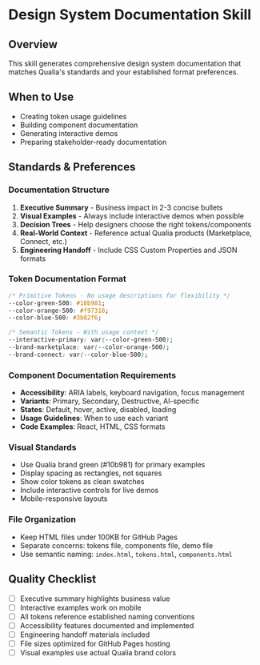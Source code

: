 # Design System Documentation Skill

## Overview
This skill generates comprehensive design system documentation that matches Qualia's standards and your established format preferences.

## When to Use
- Creating token usage guidelines
- Building component documentation
- Generating interactive demos
- Preparing stakeholder-ready documentation

## Standards & Preferences

### Documentation Structure
1. **Executive Summary** - Business impact in 2-3 concise bullets
2. **Visual Examples** - Always include interactive demos when possible
3. **Decision Trees** - Help designers choose the right tokens/components
4. **Real-World Context** - Reference actual Qualia products (Marketplace, Connect, etc.)
5. **Engineering Handoff** - Include CSS Custom Properties and JSON formats

### Token Documentation Format
```css
/* Primitive Tokens - No usage descriptions for flexibility */
--color-green-500: #10b981;
--color-orange-500: #f97316;
--color-blue-500: #3b82f6;

/* Semantic Tokens - With usage context */
--interactive-primary: var(--color-green-500);
--brand-marketplace: var(--color-orange-500);
--brand-connect: var(--color-blue-500);
```

### Component Documentation Requirements
- **Accessibility**: ARIA labels, keyboard navigation, focus management
- **Variants**: Primary, Secondary, Destructive, AI-specific
- **States**: Default, hover, active, disabled, loading
- **Usage Guidelines**: When to use each variant
- **Code Examples**: React, HTML, CSS formats

### Visual Standards
- Use Qualia brand green (#10b981) for primary examples
- Display spacing as rectangles, not squares
- Show color tokens as clean swatches
- Include interactive controls for live demos
- Mobile-responsive layouts

### File Organization
- Keep HTML files under 100KB for GitHub Pages
- Separate concerns: tokens file, components file, demo file
- Use semantic naming: `index.html`, `tokens.html`, `components.html`

## Quality Checklist
- [ ] Executive summary highlights business value
- [ ] Interactive examples work on mobile
- [ ] All tokens reference established naming conventions
- [ ] Accessibility features documented and implemented
- [ ] Engineering handoff materials included
- [ ] File sizes optimized for GitHub Pages hosting
- [ ] Visual examples use actual Qualia brand colors